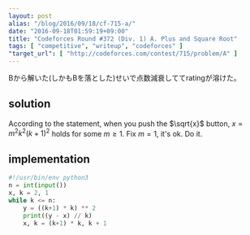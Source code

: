 ```yaml
---
layout: post
alias: "/blog/2016/09/18/cf-715-a/"
date: "2016-09-18T01:59:19+09:00"
title: "Codeforces Round #372 (Div. 1) A. Plus and Square Root"
tags: [ "competitive", "writeup", "codeforces" ]
"target_url": [ "http://codeforces.com/contest/715/problem/A" ]
---
```


Bから解いた(しかもBを落とした)せいで点数減衰しててratingが溶けた。

## solution

According to the statement, when you push the $\sqrt{x}$ button, $x = m^2k^2(k+1)^2$ holds for some $m \ge 1$.
Fix $m = 1$, it's ok. Do it.

## implementation

``` python
#!/usr/bin/env python3
n = int(input())
x, k = 2, 1
while k <= n:
    y = ((k+1) * k) ** 2
    print((y - x) // k)
    x, k = (k+1) * k, k + 1
```
